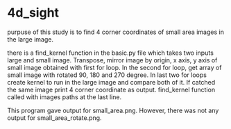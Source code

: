 # 4d_sight

purpuse of this study is to find 4 corner coordinates of small area images in 
the large image.

there is a find_kernel function in the basic.py file which takes two inputs
large and small image. Transpose, mirror image by origin, x axis, y axis
of small image obtained with first for loop. In the second for loop, get array 
of small image with rotated 90, 180 and 270 degree. In last two for loops 
create kernel to run in the large image and compare both of it. If catched the
same image print 4 corner coordinate as output. find_kernel function called
with images paths at the last line.

This program gave output for small_area.png. However, there was not any output
for small_area_rotate.png.
